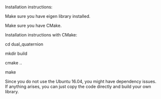 Installation instructions: 

Make sure you have eigen library installed. 

Make sure you have CMake.

Installation instructions with CMake: 

cd dual_quaternion

mkdir build

cmake ..

make


Since you do not use the Ubuntu 16.04, you might have dependency issues. If anything arises, you can just copy the code directly and build your own library. 
